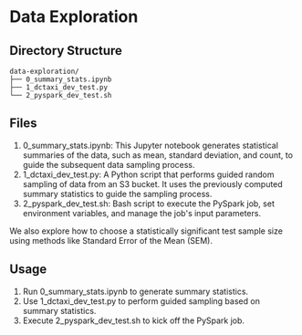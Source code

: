 # Data Exploration



## Directory Structure

```plaintext
data-exploration/
├── 0_summary_stats.ipynb
├── 1_dctaxi_dev_test.py
└── 2_pyspark_dev_test.sh
```

## Files

1. 0_summary_stats.ipynb: This Jupyter notebook generates statistical summaries of the data, such as mean, standard deviation, and count, to guide the subsequent data sampling process.
2. 1_dctaxi_dev_test.py: A Python script that performs guided random sampling of data from an S3 bucket. It uses the previously computed summary statistics to guide the sampling process.
3. 2_pyspark_dev_test.sh: Bash script to execute the PySpark job, set environment variables, and manage the job's input parameters.

We also explore how to choose a statistically significant test sample size using methods like Standard Error of the Mean (SEM). 

## Usage

1. Run 0_summary_stats.ipynb to generate summary statistics.
2. Use 1_dctaxi_dev_test.py to perform guided sampling based on summary statistics.
3. Execute 2_pyspark_dev_test.sh to kick off the PySpark job.